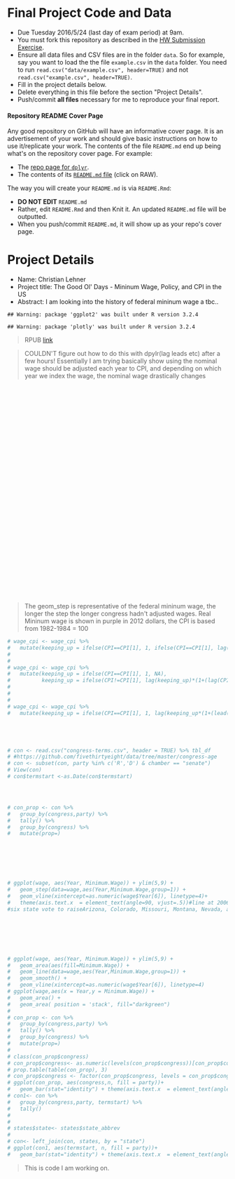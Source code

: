 
# Final Project Code and Data

* Due Tuesday 2016/5/24 (last day of exam period) at 9am.
* You must fork this repository as described in the [HW Submission 
Exercise](https://github.com/Middlebury-Data-Science/HW-0#hw-submission-exercise).
* Ensure all data files and CSV files are in the folder `data`. So for example, 
say you want to load the the file `example.csv` in the `data` folder.  You need 
to run `read.csv("data/example.csv", header=TRUE)` and not 
`read.csv("example.csv", header=TRUE)`.
* Fill in the project details below.
* Delete everything in this file before the section "Project Details".
* Push/commit **all files** necessary for me to reproduce your final report.


#### Repository README Cover Page

Any good repository on GitHub will have an informative cover page. It is an
advertisement of your work and should give basic instructions on how to use
it/replicate your work. The contents of the file `README.md` end up being what's
on the repository cover page. For example:

* The [repo page for `dplyr`](https://github.com/hadley/dplyr).
* The contents of its [`README.md` file](https://github.com/hadley/dplyr/blob/master/README.md) (click on RAW).

The way you will create your `README.md` is via `README.Rmd`:

* **DO NOT EDIT** `README.md`
* Rather, edit `README.Rmd` and then Knit it. An updated `README.md` file will
be outputted.
* When you push/commit `README.md`, it will show up as your repo's cover page.





# Project Details

* Name: Christian Lehner
* Project title: The Good Ol' Days - Mininum Wage, Policy, and CPI in the US
* Abstract: I am looking into the history of federal mininum wage a tbc..


```
## Warning: package 'ggplot2' was built under R version 3.2.4
```

```
## Warning: package 'plotly' was built under R version 3.2.4
```

>RPUB
[link](http://rpubs.com/clehner/FINAL)




>COULDN'T figure out how to do this with dpylr(lag leads etc) after a few hours! 
Essentially I am trying basically show using the nominal wage should be adjusted each year to CPI,
and depending on which year we index the wage, the nominal wage drastically changes


<!--html_preserve--><div id="htmlwidget-3078" style="width:672px;height:480px;" class="plotly html-widget"></div>
<script type="application/json" data-for="htmlwidget-3078">{"x":{"data":[{"x":[1938,1939,1940,1941,1942,1943,1944,1945,1946,1947,1948,1949,1950,1951,1952,1953,1954,1955,1956,1957,1958,1959,1960,1961,1962,1963,1964,1965,1966,1967,1968,1969,1970,1971,1972,1973,1974,1975,1976,1977,1978,1979,1980,1981,1982,1983,1984,1985,1986,1987,1988,1989,1990,1991,1992,1993,1994,1995,1996,1997,1998,1999,2000,2001,2002,2003,2004,2005,2006,2007,2008,2009,2010,2011,2012],"y":[0.25,0.3,0.3,0.3,0.3,0.3,0.3,0.4,0.4,0.4,0.4,0.4,0.75,0.75,0.75,0.75,0.75,0.75,1,1,1,1,1,1.15,1.15,1.25,1.25,1.25,1.25,1.4,1.6,1.6,1.6,1.6,1.6,1.6,2,2.1,2.3,2.3,2.65,2.9,3.1,3.35,3.35,3.35,3.35,3.35,3.35,3.35,3.35,3.35,3.8,4.25,4.25,4.25,4.25,4.25,4.75,5.15,5.15,5.15,5.15,5.15,5.15,5.15,5.15,5.15,5.15,5.85,6.55,7.25,7.25,7.25,7.25],"text":["Year: 1938<br>nomwage: 0.25","Year: 1939<br>nomwage: 0.3","Year: 1940<br>nomwage: 0.3","Year: 1941<br>nomwage: 0.3","Year: 1942<br>nomwage: 0.3","Year: 1943<br>nomwage: 0.3","Year: 1944<br>nomwage: 0.3","Year: 1945<br>nomwage: 0.4","Year: 1946<br>nomwage: 0.4","Year: 1947<br>nomwage: 0.4","Year: 1948<br>nomwage: 0.4","Year: 1949<br>nomwage: 0.4","Year: 1950<br>nomwage: 0.75","Year: 1951<br>nomwage: 0.75","Year: 1952<br>nomwage: 0.75","Year: 1953<br>nomwage: 0.75","Year: 1954<br>nomwage: 0.75","Year: 1955<br>nomwage: 0.75","Year: 1956<br>nomwage: 1","Year: 1957<br>nomwage: 1","Year: 1958<br>nomwage: 1","Year: 1959<br>nomwage: 1","Year: 1960<br>nomwage: 1","Year: 1961<br>nomwage: 1.15","Year: 1962<br>nomwage: 1.15","Year: 1963<br>nomwage: 1.25","Year: 1964<br>nomwage: 1.25","Year: 1965<br>nomwage: 1.25","Year: 1966<br>nomwage: 1.25","Year: 1967<br>nomwage: 1.4","Year: 1968<br>nomwage: 1.6","Year: 1969<br>nomwage: 1.6","Year: 1970<br>nomwage: 1.6","Year: 1971<br>nomwage: 1.6","Year: 1972<br>nomwage: 1.6","Year: 1973<br>nomwage: 1.6","Year: 1974<br>nomwage: 2","Year: 1975<br>nomwage: 2.1","Year: 1976<br>nomwage: 2.3","Year: 1977<br>nomwage: 2.3","Year: 1978<br>nomwage: 2.65","Year: 1979<br>nomwage: 2.9","Year: 1980<br>nomwage: 3.1","Year: 1981<br>nomwage: 3.35","Year: 1982<br>nomwage: 3.35","Year: 1983<br>nomwage: 3.35","Year: 1984<br>nomwage: 3.35","Year: 1985<br>nomwage: 3.35","Year: 1986<br>nomwage: 3.35","Year: 1987<br>nomwage: 3.35","Year: 1988<br>nomwage: 3.35","Year: 1989<br>nomwage: 3.35","Year: 1990<br>nomwage: 3.8","Year: 1991<br>nomwage: 4.25","Year: 1992<br>nomwage: 4.25","Year: 1993<br>nomwage: 4.25","Year: 1994<br>nomwage: 4.25","Year: 1995<br>nomwage: 4.25","Year: 1996<br>nomwage: 4.75","Year: 1997<br>nomwage: 5.15","Year: 1998<br>nomwage: 5.15","Year: 1999<br>nomwage: 5.15","Year: 2000<br>nomwage: 5.15","Year: 2001<br>nomwage: 5.15","Year: 2002<br>nomwage: 5.15","Year: 2003<br>nomwage: 5.15","Year: 2004<br>nomwage: 5.15","Year: 2005<br>nomwage: 5.15","Year: 2006<br>nomwage: 5.15","Year: 2007<br>nomwage: 5.85","Year: 2008<br>nomwage: 6.55","Year: 2009<br>nomwage: 7.25","Year: 2010<br>nomwage: 7.25","Year: 2011<br>nomwage: 7.25","Year: 2012<br>nomwage: 7.25"],"type":"scatter","mode":"lines","name":"","line":{"width":1.88976377952756,"color":"rgb(0,0,0)","dash":"solid","shape":"hv"},"showlegend":false,"xaxis":"x","yaxis":"y","hoverinfo":"text"},{"x":[1938,1939,1940,1941,1942,1943,1944,1945,1946,1947,1948,1949,1950,1951,1952,1953,1954,1955,1956,1957,1958,1959,1960,1961,1962,1963,1964,1965,1966,1967,1968,1969,1970,1971,1972,1973,1974,1975,1976,1977,1978,1979,1980,1981,1982,1983,1984,1985,1986,1987,1988,1989,1990,1991,1992,1993,1994,1995,1996,1997,1998,1999,2000,2001,2002,2003,2004,2005,2006,2007,2008,2009,2010,2011,2012],"y":[0.25,0.2465,0.2447745,0.2447745,0.258971421,0.290565934362,0.304513099211376,0.309689821897969,0.318361136911113,0.342874944453268,0.386762937343287,0.414996631769346,0.414996631769346,0.416656618296424,0.451655774233323,0.465657103234556,0.469382360060433,0.469382360060433,0.469382360060433,0.476423095461339,0.492145057611563,0.507893699455134,0.516527892345871,0.526858450192788,0.532127034694716,0.539044686145747,0.546052267065642,0.556427260139889,0.568668659862967,0.579473364400363,0.593380725145972,0.617709334876957,0.64550625494642,0.679072580203633,0.703519193090964,0.726031807269875,0.766689588476988,0.845658616090118,0.935298429395671,0.998898722594576,1.0678227344536,1.14684161680317,1.26955366980111,1.47014314962968,1.61421717829339,1.7094559918127,1.74022619966533,1.81853637865027,1.90218905206818,1.96305910173436,2.04747064310894,2.14165429269195,2.25087866161924,2.38368050265478,2.47902772276097,2.56827272078036,2.63504781152065,2.66930343307042,2.70934298456648,2.76082050127324,2.80499362929361,2.84426354010372,2.90968160152611,3.00570109437647,3.10488923049089,3.19182612894464,3.2748136082972,3.38288245737101,3.5351121679527,3.68712199117467,3.80879701688343,3.94210491247435,3.91056807317455,3.95749489005265,4.06434725208407],"text":["Year: 1938<br>indexed1938: 0.25","Year: 1939<br>indexed1938: 0.25","Year: 1940<br>indexed1938: 0.24","Year: 1941<br>indexed1938: 0.24","Year: 1942<br>indexed1938: 0.26","Year: 1943<br>indexed1938: 0.29","Year: 1944<br>indexed1938: 0.3","Year: 1945<br>indexed1938: 0.31","Year: 1946<br>indexed1938: 0.32","Year: 1947<br>indexed1938: 0.34","Year: 1948<br>indexed1938: 0.39","Year: 1949<br>indexed1938: 0.41","Year: 1950<br>indexed1938: 0.41","Year: 1951<br>indexed1938: 0.42","Year: 1952<br>indexed1938: 0.45","Year: 1953<br>indexed1938: 0.47","Year: 1954<br>indexed1938: 0.47","Year: 1955<br>indexed1938: 0.47","Year: 1956<br>indexed1938: 0.47","Year: 1957<br>indexed1938: 0.48","Year: 1958<br>indexed1938: 0.49","Year: 1959<br>indexed1938: 0.51","Year: 1960<br>indexed1938: 0.52","Year: 1961<br>indexed1938: 0.53","Year: 1962<br>indexed1938: 0.53","Year: 1963<br>indexed1938: 0.54","Year: 1964<br>indexed1938: 0.55","Year: 1965<br>indexed1938: 0.56","Year: 1966<br>indexed1938: 0.57","Year: 1967<br>indexed1938: 0.58","Year: 1968<br>indexed1938: 0.59","Year: 1969<br>indexed1938: 0.62","Year: 1970<br>indexed1938: 0.65","Year: 1971<br>indexed1938: 0.68","Year: 1972<br>indexed1938: 0.7","Year: 1973<br>indexed1938: 0.73","Year: 1974<br>indexed1938: 0.77","Year: 1975<br>indexed1938: 0.85","Year: 1976<br>indexed1938: 0.94","Year: 1977<br>indexed1938: 1","Year: 1978<br>indexed1938: 1.07","Year: 1979<br>indexed1938: 1.15","Year: 1980<br>indexed1938: 1.27","Year: 1981<br>indexed1938: 1.47","Year: 1982<br>indexed1938: 1.61","Year: 1983<br>indexed1938: 1.71","Year: 1984<br>indexed1938: 1.74","Year: 1985<br>indexed1938: 1.82","Year: 1986<br>indexed1938: 1.9","Year: 1987<br>indexed1938: 1.96","Year: 1988<br>indexed1938: 2.05","Year: 1989<br>indexed1938: 2.14","Year: 1990<br>indexed1938: 2.25","Year: 1991<br>indexed1938: 2.38","Year: 1992<br>indexed1938: 2.48","Year: 1993<br>indexed1938: 2.57","Year: 1994<br>indexed1938: 2.64","Year: 1995<br>indexed1938: 2.67","Year: 1996<br>indexed1938: 2.71","Year: 1997<br>indexed1938: 2.76","Year: 1998<br>indexed1938: 2.8","Year: 1999<br>indexed1938: 2.84","Year: 2000<br>indexed1938: 2.91","Year: 2001<br>indexed1938: 3.01","Year: 2002<br>indexed1938: 3.1","Year: 2003<br>indexed1938: 3.19","Year: 2004<br>indexed1938: 3.27","Year: 2005<br>indexed1938: 3.38","Year: 2006<br>indexed1938: 3.54","Year: 2007<br>indexed1938: 3.69","Year: 2008<br>indexed1938: 3.81","Year: 2009<br>indexed1938: 3.94","Year: 2010<br>indexed1938: 3.91","Year: 2011<br>indexed1938: 3.96","Year: 2012<br>indexed1938: 4.06"],"type":"scatter","mode":"lines","name":"","line":{"width":1.88976377952756,"color":"rgb(255,0,0)","dash":"solid"},"showlegend":false,"xaxis":"x","yaxis":"y","hoverinfo":"text"},{"x":[1938,1939,1940,1941,1942,1943,1944,1945,1946,1947,1948,1949,1950,1951,1952,1953,1954,1955,1956,1957,1958,1959,1960,1961,1962,1963,1964,1965,1966,1967,1968,1969,1970,1971,1972,1973,1974,1975,1976,1977,1978,1979,1980,1981,1982,1983,1984,1985,1986,1987,1988,1989,1990,1991,1992,1993,1994,1995,1996,1997,1998,1999,2000,2001,2002,2003,2004,2005,2006,2007,2008,2009,2010,2011,2012],"y":[null,null,null,null,null,null,null,null,null,null,null,null,0.75,0.753,0.816252,0.841555812,0.848288258496,0.848288258496,0.848288258496,0.86101258237344,0.889425997591763,0.9178876295147,0.93349171921645,0.952161553600779,0.961683169136787,0.974185050335565,0.986849455989927,1.00559959565374,1.02772278675812,1.04724951970652,1.07238350817948,1.11635123201484,1.1665870374555,1.22724956340319,1.27143054768571,1.31211632521165,1.3855948394235,1.52831110788412,1.69031208531984,1.80525330712159,1.92981578531298,2.07262215342614,2.29439272384273,2.65690677420988,2.91728363808245,3.08940337272932,3.14501263343845,3.28653820194318,3.43771895923256,3.547725965928,3.70027818246291,3.8704909788562,4.06788601877787,4.30789129388576,4.48020694564119,4.64149439568428,4.76217324997207,4.8240815022217,4.89644272475503,4.98947513652537,5.06930673870978,5.14027703305172,5.2585034048119,5.4320340171707,5.61129113973733,5.76840729164997,5.91838588123287,6.11369261531356,6.38880878300267,6.66352756067178,6.88342397017395,7.12434380913004,7.067349058657,7.15215724736088,7.34526549303963],"text":["Year: 1938<br>indexed1950: NA","Year: 1939<br>indexed1950: NA","Year: 1940<br>indexed1950: NA","Year: 1941<br>indexed1950: NA","Year: 1942<br>indexed1950: NA","Year: 1943<br>indexed1950: NA","Year: 1944<br>indexed1950: NA","Year: 1945<br>indexed1950: NA","Year: 1946<br>indexed1950: NA","Year: 1947<br>indexed1950: NA","Year: 1948<br>indexed1950: NA","Year: 1949<br>indexed1950: NA","Year: 1950<br>indexed1950: 0.75","Year: 1951<br>indexed1950: 0.75","Year: 1952<br>indexed1950: 0.82","Year: 1953<br>indexed1950: 0.84","Year: 1954<br>indexed1950: 0.85","Year: 1955<br>indexed1950: 0.85","Year: 1956<br>indexed1950: 0.85","Year: 1957<br>indexed1950: 0.86","Year: 1958<br>indexed1950: 0.89","Year: 1959<br>indexed1950: 0.92","Year: 1960<br>indexed1950: 0.93","Year: 1961<br>indexed1950: 0.95","Year: 1962<br>indexed1950: 0.96","Year: 1963<br>indexed1950: 0.97","Year: 1964<br>indexed1950: 0.99","Year: 1965<br>indexed1950: 1.01","Year: 1966<br>indexed1950: 1.03","Year: 1967<br>indexed1950: 1.05","Year: 1968<br>indexed1950: 1.07","Year: 1969<br>indexed1950: 1.12","Year: 1970<br>indexed1950: 1.17","Year: 1971<br>indexed1950: 1.23","Year: 1972<br>indexed1950: 1.27","Year: 1973<br>indexed1950: 1.31","Year: 1974<br>indexed1950: 1.39","Year: 1975<br>indexed1950: 1.53","Year: 1976<br>indexed1950: 1.69","Year: 1977<br>indexed1950: 1.81","Year: 1978<br>indexed1950: 1.93","Year: 1979<br>indexed1950: 2.07","Year: 1980<br>indexed1950: 2.29","Year: 1981<br>indexed1950: 2.66","Year: 1982<br>indexed1950: 2.92","Year: 1983<br>indexed1950: 3.09","Year: 1984<br>indexed1950: 3.15","Year: 1985<br>indexed1950: 3.29","Year: 1986<br>indexed1950: 3.44","Year: 1987<br>indexed1950: 3.55","Year: 1988<br>indexed1950: 3.7","Year: 1989<br>indexed1950: 3.87","Year: 1990<br>indexed1950: 4.07","Year: 1991<br>indexed1950: 4.31","Year: 1992<br>indexed1950: 4.48","Year: 1993<br>indexed1950: 4.64","Year: 1994<br>indexed1950: 4.76","Year: 1995<br>indexed1950: 4.82","Year: 1996<br>indexed1950: 4.9","Year: 1997<br>indexed1950: 4.99","Year: 1998<br>indexed1950: 5.07","Year: 1999<br>indexed1950: 5.14","Year: 2000<br>indexed1950: 5.26","Year: 2001<br>indexed1950: 5.43","Year: 2002<br>indexed1950: 5.61","Year: 2003<br>indexed1950: 5.77","Year: 2004<br>indexed1950: 5.92","Year: 2005<br>indexed1950: 6.11","Year: 2006<br>indexed1950: 6.39","Year: 2007<br>indexed1950: 6.66","Year: 2008<br>indexed1950: 6.88","Year: 2009<br>indexed1950: 7.12","Year: 2010<br>indexed1950: 7.07","Year: 2011<br>indexed1950: 7.15","Year: 2012<br>indexed1950: 7.35"],"type":"scatter","mode":"lines","name":"","line":{"width":1.88976377952756,"color":"rgb(0,0,255)","dash":"solid"},"showlegend":false,"xaxis":"x","yaxis":"y","hoverinfo":"text"},{"x":[1938,1939,1940,1941,1942,1943,1944,1945,1946,1947,1948,1949,1950,1951,1952,1953,1954,1955,1956,1957,1958,1959,1960,1961,1962,1963,1964,1965,1966,1967,1968,1969,1970,1971,1972,1973,1974,1975,1976,1977,1978,1979,1980,1981,1982,1983,1984,1985,1986,1987,1988,1989,1990,1991,1992,1993,1994,1995,1996,1997,1998,1999,2000,2001,2002,2003,2004,2005,2006,2007,2008,2009,2010,2011,2012],"y":[null,null,null,null,null,null,null,null,null,null,null,null,null,null,null,null,null,null,null,null,null,null,null,null,null,null,null,null,null,null,1.6,1.6656,1.740552,1.831060704,1.896978889344,1.95768221380301,2.06731241777598,2.2802455968069,2.52195163006843,2.69344434091309,2.87929200043609,3.09235960846836,3.42324208657448,3.96411433625324,4.35259754120606,4.60940079613722,4.69237001046769,4.90352666093873,5.12908888734192,5.29321973173686,5.52082818020154,5.77478627649081,6.06930037659184,6.42738909881076,6.68448466276319,6.92512611062267,7.10517938949886,7.19754672156234,7.30550992238578,7.44431461091111,7.56342364468568,7.66931157571128,7.84570574195264,8.10461403143708,8.3720662944745,8.60648415071979,8.8302527386385,9.12165107901357,9.53212537756918,9.94200676880466,10.2700929921752,10.6295462469013,10.5445098769261,10.6710439954492,10.9591621833264],"text":["Year: 1938<br>indexed1968: NA","Year: 1939<br>indexed1968: NA","Year: 1940<br>indexed1968: NA","Year: 1941<br>indexed1968: NA","Year: 1942<br>indexed1968: NA","Year: 1943<br>indexed1968: NA","Year: 1944<br>indexed1968: NA","Year: 1945<br>indexed1968: NA","Year: 1946<br>indexed1968: NA","Year: 1947<br>indexed1968: NA","Year: 1948<br>indexed1968: NA","Year: 1949<br>indexed1968: NA","Year: 1950<br>indexed1968: NA","Year: 1951<br>indexed1968: NA","Year: 1952<br>indexed1968: NA","Year: 1953<br>indexed1968: NA","Year: 1954<br>indexed1968: NA","Year: 1955<br>indexed1968: NA","Year: 1956<br>indexed1968: NA","Year: 1957<br>indexed1968: NA","Year: 1958<br>indexed1968: NA","Year: 1959<br>indexed1968: NA","Year: 1960<br>indexed1968: NA","Year: 1961<br>indexed1968: NA","Year: 1962<br>indexed1968: NA","Year: 1963<br>indexed1968: NA","Year: 1964<br>indexed1968: NA","Year: 1965<br>indexed1968: NA","Year: 1966<br>indexed1968: NA","Year: 1967<br>indexed1968: NA","Year: 1968<br>indexed1968: 1.6","Year: 1969<br>indexed1968: 1.67","Year: 1970<br>indexed1968: 1.74","Year: 1971<br>indexed1968: 1.83","Year: 1972<br>indexed1968: 1.9","Year: 1973<br>indexed1968: 1.96","Year: 1974<br>indexed1968: 2.07","Year: 1975<br>indexed1968: 2.28","Year: 1976<br>indexed1968: 2.52","Year: 1977<br>indexed1968: 2.69","Year: 1978<br>indexed1968: 2.88","Year: 1979<br>indexed1968: 3.09","Year: 1980<br>indexed1968: 3.42","Year: 1981<br>indexed1968: 3.96","Year: 1982<br>indexed1968: 4.35","Year: 1983<br>indexed1968: 4.61","Year: 1984<br>indexed1968: 4.69","Year: 1985<br>indexed1968: 4.9","Year: 1986<br>indexed1968: 5.13","Year: 1987<br>indexed1968: 5.29","Year: 1988<br>indexed1968: 5.52","Year: 1989<br>indexed1968: 5.77","Year: 1990<br>indexed1968: 6.07","Year: 1991<br>indexed1968: 6.43","Year: 1992<br>indexed1968: 6.68","Year: 1993<br>indexed1968: 6.93","Year: 1994<br>indexed1968: 7.11","Year: 1995<br>indexed1968: 7.2","Year: 1996<br>indexed1968: 7.31","Year: 1997<br>indexed1968: 7.44","Year: 1998<br>indexed1968: 7.56","Year: 1999<br>indexed1968: 7.67","Year: 2000<br>indexed1968: 7.85","Year: 2001<br>indexed1968: 8.1","Year: 2002<br>indexed1968: 8.37","Year: 2003<br>indexed1968: 8.61","Year: 2004<br>indexed1968: 8.83","Year: 2005<br>indexed1968: 9.12","Year: 2006<br>indexed1968: 9.53","Year: 2007<br>indexed1968: 9.94","Year: 2008<br>indexed1968: 10.27","Year: 2009<br>indexed1968: 10.63","Year: 2010<br>indexed1968: 10.54","Year: 2011<br>indexed1968: 10.67","Year: 2012<br>indexed1968: 10.96"],"type":"scatter","mode":"lines","name":"","line":{"width":1.88976377952756,"color":"rgb(255,165,0)","dash":"solid"},"showlegend":false,"xaxis":"x","yaxis":"y","hoverinfo":"text"},{"x":[1938,1939,1940,1941,1942,1943,1944,1945,1946,1947,1948,1949,1950,1951,1952,1953,1954,1955,1956,1957,1958,1959,1960,1961,1962,1963,1964,1965,1966,1967,1968,1969,1970,1971,1972,1973,1974,1975,1976,1977,1978,1979,1980,1981,1982,1983,1984,1985,1986,1987,1988,1989,1990,1991,1992,1993,1994,1995,1996,1997,1998,1999,2000,2001,2002,2003,2004,2005,2006,2007,2008,2009,2010,2011,2012],"y":[3.98,4.85,4.81,4.59,4.14,3.9,3.83,5,4.62,4.02,3.74,3.77,7.01,6.5,6.35,6.31,6.28,6.31,8.29,7.99,7.77,7.72,7.59,8.64,8.56,9.18,9.06,8.67,8.92,9.43,10.34,9.81,9.28,8.89,8.6,8.1,9.12,8.78,9.1,8.54,9.14,8.97,8.46,8.29,7.82,7.59,7.34,7.09,6.98,6.74,6.48,6.18,6.66,7.16,6.96,6.77,6.6,6.42,6.97,7.39,7.3,7.14,6.9,6.72,6.62,6.48,6.31,6.1,5.91,6.53,7.02,7.82,7.67,7.4,7.25],"text":["Year: 1938<br>realwage: 3.98","Year: 1939<br>realwage: 4.85","Year: 1940<br>realwage: 4.81","Year: 1941<br>realwage: 4.59","Year: 1942<br>realwage: 4.14","Year: 1943<br>realwage: 3.9","Year: 1944<br>realwage: 3.83","Year: 1945<br>realwage: 5","Year: 1946<br>realwage: 4.62","Year: 1947<br>realwage: 4.02","Year: 1948<br>realwage: 3.74","Year: 1949<br>realwage: 3.77","Year: 1950<br>realwage: 7.01","Year: 1951<br>realwage: 6.5","Year: 1952<br>realwage: 6.35","Year: 1953<br>realwage: 6.31","Year: 1954<br>realwage: 6.28","Year: 1955<br>realwage: 6.31","Year: 1956<br>realwage: 8.29","Year: 1957<br>realwage: 7.99","Year: 1958<br>realwage: 7.77","Year: 1959<br>realwage: 7.72","Year: 1960<br>realwage: 7.59","Year: 1961<br>realwage: 8.64","Year: 1962<br>realwage: 8.56","Year: 1963<br>realwage: 9.18","Year: 1964<br>realwage: 9.06","Year: 1965<br>realwage: 8.67","Year: 1966<br>realwage: 8.92","Year: 1967<br>realwage: 9.43","Year: 1968<br>realwage: 10.34","Year: 1969<br>realwage: 9.81","Year: 1970<br>realwage: 9.28","Year: 1971<br>realwage: 8.89","Year: 1972<br>realwage: 8.6","Year: 1973<br>realwage: 8.1","Year: 1974<br>realwage: 9.12","Year: 1975<br>realwage: 8.78","Year: 1976<br>realwage: 9.1","Year: 1977<br>realwage: 8.54","Year: 1978<br>realwage: 9.14","Year: 1979<br>realwage: 8.97","Year: 1980<br>realwage: 8.46","Year: 1981<br>realwage: 8.29","Year: 1982<br>realwage: 7.82","Year: 1983<br>realwage: 7.59","Year: 1984<br>realwage: 7.34","Year: 1985<br>realwage: 7.09","Year: 1986<br>realwage: 6.98","Year: 1987<br>realwage: 6.74","Year: 1988<br>realwage: 6.48","Year: 1989<br>realwage: 6.18","Year: 1990<br>realwage: 6.66","Year: 1991<br>realwage: 7.16","Year: 1992<br>realwage: 6.96","Year: 1993<br>realwage: 6.77","Year: 1994<br>realwage: 6.6","Year: 1995<br>realwage: 6.42","Year: 1996<br>realwage: 6.97","Year: 1997<br>realwage: 7.39","Year: 1998<br>realwage: 7.3","Year: 1999<br>realwage: 7.14","Year: 2000<br>realwage: 6.9","Year: 2001<br>realwage: 6.72","Year: 2002<br>realwage: 6.62","Year: 2003<br>realwage: 6.48","Year: 2004<br>realwage: 6.31","Year: 2005<br>realwage: 6.1","Year: 2006<br>realwage: 5.91","Year: 2007<br>realwage: 6.53","Year: 2008<br>realwage: 7.02","Year: 2009<br>realwage: 7.82","Year: 2010<br>realwage: 7.67","Year: 2011<br>realwage: 7.4","Year: 2012<br>realwage: 7.25"],"type":"scatter","mode":"lines","name":"","line":{"width":1.88976377952756,"color":"rgb(160,32,240)","dash":"solid"},"showlegend":false,"xaxis":"x","yaxis":"y","hoverinfo":"text"},{"x":[1968,1968,1968,1968,1968,1968,1968,1968,1968,1968,1968,1968,1968,1968,1968,1968,1968,1968,1968,1968,1968,1968,1968,1968,1968,1968,1968,1968,1968,1968,1968,1968,1968,1968,1968,1968,1968,1968,1968,1968,1968,1968,1968,1968,1968,1968,1968,1968,1968,1968,1968,1968,1968,1968,1968,1968,1968,1968,1968,1968,1968,1968,1968,1968,1968,1968,1968,1968,1968,1968,1968,1968,1968,1968,1968,1968,1968,1968,1968,1968,1968,1968,1968,1968,1968,1968,1968,1968,1968,1968,1968,1968,1968,1968,1968,1968,1968,1968,1968,1968,1968,1968,1968,1968,1968,1968,1968,1968,1968,1968,1968,1968,1968,1968,1968,1968,1968,1968,1968,1968,1968,1968,1968,1968,1968,1968,1968,1968,1968,1968,1968,1968,1968,1968,1968,1968,1968,1968,1968,1968,1968,1968,1968,1968,1968,1968,1968,1968,1968,1968],"y":[-0.290944884166319,-0.290944884166319,-0.290944884166319,-0.290944884166319,-0.290944884166319,-0.290944884166319,-0.290944884166319,-0.290944884166319,-0.290944884166319,-0.290944884166319,-0.290944884166319,-0.290944884166319,-0.290944884166319,-0.290944884166319,-0.290944884166319,-0.290944884166319,-0.290944884166319,-0.290944884166319,-0.290944884166319,-0.290944884166319,-0.290944884166319,-0.290944884166319,-0.290944884166319,-0.290944884166319,-0.290944884166319,-0.290944884166319,-0.290944884166319,-0.290944884166319,-0.290944884166319,-0.290944884166319,-0.290944884166319,-0.290944884166319,-0.290944884166319,-0.290944884166319,-0.290944884166319,-0.290944884166319,-0.290944884166319,-0.290944884166319,-0.290944884166319,-0.290944884166319,-0.290944884166319,-0.290944884166319,-0.290944884166319,-0.290944884166319,-0.290944884166319,-0.290944884166319,-0.290944884166319,-0.290944884166319,-0.290944884166319,-0.290944884166319,-0.290944884166319,-0.290944884166319,-0.290944884166319,-0.290944884166319,-0.290944884166319,-0.290944884166319,-0.290944884166319,-0.290944884166319,-0.290944884166319,-0.290944884166319,-0.290944884166319,-0.290944884166319,-0.290944884166319,-0.290944884166319,-0.290944884166319,-0.290944884166319,-0.290944884166319,-0.290944884166319,-0.290944884166319,-0.290944884166319,-0.290944884166319,-0.290944884166319,-0.290944884166319,-0.290944884166319,-0.290944884166319,11.4948815674927,11.4948815674927,11.4948815674927,11.4948815674927,11.4948815674927,11.4948815674927,11.4948815674927,11.4948815674927,11.4948815674927,11.4948815674927,11.4948815674927,11.4948815674927,11.4948815674927,11.4948815674927,11.4948815674927,11.4948815674927,11.4948815674927,11.4948815674927,11.4948815674927,11.4948815674927,11.4948815674927,11.4948815674927,11.4948815674927,11.4948815674927,11.4948815674927,11.4948815674927,11.4948815674927,11.4948815674927,11.4948815674927,11.4948815674927,11.4948815674927,11.4948815674927,11.4948815674927,11.4948815674927,11.4948815674927,11.4948815674927,11.4948815674927,11.4948815674927,11.4948815674927,11.4948815674927,11.4948815674927,11.4948815674927,11.4948815674927,11.4948815674927,11.4948815674927,11.4948815674927,11.4948815674927,11.4948815674927,11.4948815674927,11.4948815674927,11.4948815674927,11.4948815674927,11.4948815674927,11.4948815674927,11.4948815674927,11.4948815674927,11.4948815674927,11.4948815674927,11.4948815674927,11.4948815674927,11.4948815674927,11.4948815674927,11.4948815674927,11.4948815674927,11.4948815674927,11.4948815674927,11.4948815674927,11.4948815674927,11.4948815674927,11.4948815674927,11.4948815674927,11.4948815674927,11.4948815674927,11.4948815674927,11.4948815674927],"text":["1968: 1968","1968: 1968","1968: 1968","1968: 1968","1968: 1968","1968: 1968","1968: 1968","1968: 1968","1968: 1968","1968: 1968","1968: 1968","1968: 1968","1968: 1968","1968: 1968","1968: 1968","1968: 1968","1968: 1968","1968: 1968","1968: 1968","1968: 1968","1968: 1968","1968: 1968","1968: 1968","1968: 1968","1968: 1968","1968: 1968","1968: 1968","1968: 1968","1968: 1968","1968: 1968","1968: 1968","1968: 1968","1968: 1968","1968: 1968","1968: 1968","1968: 1968","1968: 1968","1968: 1968","1968: 1968","1968: 1968","1968: 1968","1968: 1968","1968: 1968","1968: 1968","1968: 1968","1968: 1968","1968: 1968","1968: 1968","1968: 1968","1968: 1968","1968: 1968","1968: 1968","1968: 1968","1968: 1968","1968: 1968","1968: 1968","1968: 1968","1968: 1968","1968: 1968","1968: 1968","1968: 1968","1968: 1968","1968: 1968","1968: 1968","1968: 1968","1968: 1968","1968: 1968","1968: 1968","1968: 1968","1968: 1968","1968: 1968","1968: 1968","1968: 1968","1968: 1968","1968: 1968","1968: 1968","1968: 1968","1968: 1968","1968: 1968","1968: 1968","1968: 1968","1968: 1968","1968: 1968","1968: 1968","1968: 1968","1968: 1968","1968: 1968","1968: 1968","1968: 1968","1968: 1968","1968: 1968","1968: 1968","1968: 1968","1968: 1968","1968: 1968","1968: 1968","1968: 1968","1968: 1968","1968: 1968","1968: 1968","1968: 1968","1968: 1968","1968: 1968","1968: 1968","1968: 1968","1968: 1968","1968: 1968","1968: 1968","1968: 1968","1968: 1968","1968: 1968","1968: 1968","1968: 1968","1968: 1968","1968: 1968","1968: 1968","1968: 1968","1968: 1968","1968: 1968","1968: 1968","1968: 1968","1968: 1968","1968: 1968","1968: 1968","1968: 1968","1968: 1968","1968: 1968","1968: 1968","1968: 1968","1968: 1968","1968: 1968","1968: 1968","1968: 1968","1968: 1968","1968: 1968","1968: 1968","1968: 1968","1968: 1968","1968: 1968","1968: 1968","1968: 1968","1968: 1968","1968: 1968","1968: 1968","1968: 1968","1968: 1968","1968: 1968","1968: 1968","1968: 1968","1968: 1968"],"type":"scatter","mode":"lines","name":"","line":{"width":1.88976377952756,"color":"rgb(0,0,0)","dash":"dashdot"},"showlegend":false,"xaxis":"x","yaxis":"y","hoverinfo":"text"},{"x":[1950,1950,1950,1950,1950,1950,1950,1950,1950,1950,1950,1950,1950,1950,1950,1950,1950,1950,1950,1950,1950,1950,1950,1950,1950,1950,1950,1950,1950,1950,1950,1950,1950,1950,1950,1950,1950,1950,1950,1950,1950,1950,1950,1950,1950,1950,1950,1950,1950,1950,1950,1950,1950,1950,1950,1950,1950,1950,1950,1950,1950,1950,1950,1950,1950,1950,1950,1950,1950,1950,1950,1950,1950,1950,1950,1950,1950,1950,1950,1950,1950,1950,1950,1950,1950,1950,1950,1950,1950,1950,1950,1950,1950,1950,1950,1950,1950,1950,1950,1950,1950,1950,1950,1950,1950,1950,1950,1950,1950,1950,1950,1950,1950,1950,1950,1950,1950,1950,1950,1950,1950,1950,1950,1950,1950,1950,1950,1950,1950,1950,1950,1950,1950,1950,1950,1950,1950,1950,1950,1950,1950,1950,1950,1950,1950,1950,1950,1950,1950,1950],"y":[-0.290944884166319,-0.290944884166319,-0.290944884166319,-0.290944884166319,-0.290944884166319,-0.290944884166319,-0.290944884166319,-0.290944884166319,-0.290944884166319,-0.290944884166319,-0.290944884166319,-0.290944884166319,-0.290944884166319,-0.290944884166319,-0.290944884166319,-0.290944884166319,-0.290944884166319,-0.290944884166319,-0.290944884166319,-0.290944884166319,-0.290944884166319,-0.290944884166319,-0.290944884166319,-0.290944884166319,-0.290944884166319,-0.290944884166319,-0.290944884166319,-0.290944884166319,-0.290944884166319,-0.290944884166319,-0.290944884166319,-0.290944884166319,-0.290944884166319,-0.290944884166319,-0.290944884166319,-0.290944884166319,-0.290944884166319,-0.290944884166319,-0.290944884166319,-0.290944884166319,-0.290944884166319,-0.290944884166319,-0.290944884166319,-0.290944884166319,-0.290944884166319,-0.290944884166319,-0.290944884166319,-0.290944884166319,-0.290944884166319,-0.290944884166319,-0.290944884166319,-0.290944884166319,-0.290944884166319,-0.290944884166319,-0.290944884166319,-0.290944884166319,-0.290944884166319,-0.290944884166319,-0.290944884166319,-0.290944884166319,-0.290944884166319,-0.290944884166319,-0.290944884166319,-0.290944884166319,-0.290944884166319,-0.290944884166319,-0.290944884166319,-0.290944884166319,-0.290944884166319,-0.290944884166319,-0.290944884166319,-0.290944884166319,-0.290944884166319,-0.290944884166319,-0.290944884166319,11.4948815674927,11.4948815674927,11.4948815674927,11.4948815674927,11.4948815674927,11.4948815674927,11.4948815674927,11.4948815674927,11.4948815674927,11.4948815674927,11.4948815674927,11.4948815674927,11.4948815674927,11.4948815674927,11.4948815674927,11.4948815674927,11.4948815674927,11.4948815674927,11.4948815674927,11.4948815674927,11.4948815674927,11.4948815674927,11.4948815674927,11.4948815674927,11.4948815674927,11.4948815674927,11.4948815674927,11.4948815674927,11.4948815674927,11.4948815674927,11.4948815674927,11.4948815674927,11.4948815674927,11.4948815674927,11.4948815674927,11.4948815674927,11.4948815674927,11.4948815674927,11.4948815674927,11.4948815674927,11.4948815674927,11.4948815674927,11.4948815674927,11.4948815674927,11.4948815674927,11.4948815674927,11.4948815674927,11.4948815674927,11.4948815674927,11.4948815674927,11.4948815674927,11.4948815674927,11.4948815674927,11.4948815674927,11.4948815674927,11.4948815674927,11.4948815674927,11.4948815674927,11.4948815674927,11.4948815674927,11.4948815674927,11.4948815674927,11.4948815674927,11.4948815674927,11.4948815674927,11.4948815674927,11.4948815674927,11.4948815674927,11.4948815674927,11.4948815674927,11.4948815674927,11.4948815674927,11.4948815674927,11.4948815674927,11.4948815674927],"text":["1950: 1950","1950: 1950","1950: 1950","1950: 1950","1950: 1950","1950: 1950","1950: 1950","1950: 1950","1950: 1950","1950: 1950","1950: 1950","1950: 1950","1950: 1950","1950: 1950","1950: 1950","1950: 1950","1950: 1950","1950: 1950","1950: 1950","1950: 1950","1950: 1950","1950: 1950","1950: 1950","1950: 1950","1950: 1950","1950: 1950","1950: 1950","1950: 1950","1950: 1950","1950: 1950","1950: 1950","1950: 1950","1950: 1950","1950: 1950","1950: 1950","1950: 1950","1950: 1950","1950: 1950","1950: 1950","1950: 1950","1950: 1950","1950: 1950","1950: 1950","1950: 1950","1950: 1950","1950: 1950","1950: 1950","1950: 1950","1950: 1950","1950: 1950","1950: 1950","1950: 1950","1950: 1950","1950: 1950","1950: 1950","1950: 1950","1950: 1950","1950: 1950","1950: 1950","1950: 1950","1950: 1950","1950: 1950","1950: 1950","1950: 1950","1950: 1950","1950: 1950","1950: 1950","1950: 1950","1950: 1950","1950: 1950","1950: 1950","1950: 1950","1950: 1950","1950: 1950","1950: 1950","1950: 1950","1950: 1950","1950: 1950","1950: 1950","1950: 1950","1950: 1950","1950: 1950","1950: 1950","1950: 1950","1950: 1950","1950: 1950","1950: 1950","1950: 1950","1950: 1950","1950: 1950","1950: 1950","1950: 1950","1950: 1950","1950: 1950","1950: 1950","1950: 1950","1950: 1950","1950: 1950","1950: 1950","1950: 1950","1950: 1950","1950: 1950","1950: 1950","1950: 1950","1950: 1950","1950: 1950","1950: 1950","1950: 1950","1950: 1950","1950: 1950","1950: 1950","1950: 1950","1950: 1950","1950: 1950","1950: 1950","1950: 1950","1950: 1950","1950: 1950","1950: 1950","1950: 1950","1950: 1950","1950: 1950","1950: 1950","1950: 1950","1950: 1950","1950: 1950","1950: 1950","1950: 1950","1950: 1950","1950: 1950","1950: 1950","1950: 1950","1950: 1950","1950: 1950","1950: 1950","1950: 1950","1950: 1950","1950: 1950","1950: 1950","1950: 1950","1950: 1950","1950: 1950","1950: 1950","1950: 1950","1950: 1950","1950: 1950","1950: 1950","1950: 1950","1950: 1950","1950: 1950"],"type":"scatter","mode":"lines","name":"","line":{"width":1.88976377952756,"color":"rgb(0,0,0)","dash":"dashdot"},"showlegend":false,"xaxis":"x","yaxis":"y","hoverinfo":"text"},{"x":[1938,1938,1938,1938,1938,1938,1938,1938,1938,1938,1938,1938,1938,1938,1938,1938,1938,1938,1938,1938,1938,1938,1938,1938,1938,1938,1938,1938,1938,1938,1938,1938,1938,1938,1938,1938,1938,1938,1938,1938,1938,1938,1938,1938,1938,1938,1938,1938,1938,1938,1938,1938,1938,1938,1938,1938,1938,1938,1938,1938,1938,1938,1938,1938,1938,1938,1938,1938,1938,1938,1938,1938,1938,1938,1938,1938,1938,1938,1938,1938,1938,1938,1938,1938,1938,1938,1938,1938,1938,1938,1938,1938,1938,1938,1938,1938,1938,1938,1938,1938,1938,1938,1938,1938,1938,1938,1938,1938,1938,1938,1938,1938,1938,1938,1938,1938,1938,1938,1938,1938,1938,1938,1938,1938,1938,1938,1938,1938,1938,1938,1938,1938,1938,1938,1938,1938,1938,1938,1938,1938,1938,1938,1938,1938,1938,1938,1938,1938,1938,1938],"y":[-0.290944884166319,-0.290944884166319,-0.290944884166319,-0.290944884166319,-0.290944884166319,-0.290944884166319,-0.290944884166319,-0.290944884166319,-0.290944884166319,-0.290944884166319,-0.290944884166319,-0.290944884166319,-0.290944884166319,-0.290944884166319,-0.290944884166319,-0.290944884166319,-0.290944884166319,-0.290944884166319,-0.290944884166319,-0.290944884166319,-0.290944884166319,-0.290944884166319,-0.290944884166319,-0.290944884166319,-0.290944884166319,-0.290944884166319,-0.290944884166319,-0.290944884166319,-0.290944884166319,-0.290944884166319,-0.290944884166319,-0.290944884166319,-0.290944884166319,-0.290944884166319,-0.290944884166319,-0.290944884166319,-0.290944884166319,-0.290944884166319,-0.290944884166319,-0.290944884166319,-0.290944884166319,-0.290944884166319,-0.290944884166319,-0.290944884166319,-0.290944884166319,-0.290944884166319,-0.290944884166319,-0.290944884166319,-0.290944884166319,-0.290944884166319,-0.290944884166319,-0.290944884166319,-0.290944884166319,-0.290944884166319,-0.290944884166319,-0.290944884166319,-0.290944884166319,-0.290944884166319,-0.290944884166319,-0.290944884166319,-0.290944884166319,-0.290944884166319,-0.290944884166319,-0.290944884166319,-0.290944884166319,-0.290944884166319,-0.290944884166319,-0.290944884166319,-0.290944884166319,-0.290944884166319,-0.290944884166319,-0.290944884166319,-0.290944884166319,-0.290944884166319,-0.290944884166319,11.4948815674927,11.4948815674927,11.4948815674927,11.4948815674927,11.4948815674927,11.4948815674927,11.4948815674927,11.4948815674927,11.4948815674927,11.4948815674927,11.4948815674927,11.4948815674927,11.4948815674927,11.4948815674927,11.4948815674927,11.4948815674927,11.4948815674927,11.4948815674927,11.4948815674927,11.4948815674927,11.4948815674927,11.4948815674927,11.4948815674927,11.4948815674927,11.4948815674927,11.4948815674927,11.4948815674927,11.4948815674927,11.4948815674927,11.4948815674927,11.4948815674927,11.4948815674927,11.4948815674927,11.4948815674927,11.4948815674927,11.4948815674927,11.4948815674927,11.4948815674927,11.4948815674927,11.4948815674927,11.4948815674927,11.4948815674927,11.4948815674927,11.4948815674927,11.4948815674927,11.4948815674927,11.4948815674927,11.4948815674927,11.4948815674927,11.4948815674927,11.4948815674927,11.4948815674927,11.4948815674927,11.4948815674927,11.4948815674927,11.4948815674927,11.4948815674927,11.4948815674927,11.4948815674927,11.4948815674927,11.4948815674927,11.4948815674927,11.4948815674927,11.4948815674927,11.4948815674927,11.4948815674927,11.4948815674927,11.4948815674927,11.4948815674927,11.4948815674927,11.4948815674927,11.4948815674927,11.4948815674927,11.4948815674927,11.4948815674927],"text":["1938: 1938","1938: 1938","1938: 1938","1938: 1938","1938: 1938","1938: 1938","1938: 1938","1938: 1938","1938: 1938","1938: 1938","1938: 1938","1938: 1938","1938: 1938","1938: 1938","1938: 1938","1938: 1938","1938: 1938","1938: 1938","1938: 1938","1938: 1938","1938: 1938","1938: 1938","1938: 1938","1938: 1938","1938: 1938","1938: 1938","1938: 1938","1938: 1938","1938: 1938","1938: 1938","1938: 1938","1938: 1938","1938: 1938","1938: 1938","1938: 1938","1938: 1938","1938: 1938","1938: 1938","1938: 1938","1938: 1938","1938: 1938","1938: 1938","1938: 1938","1938: 1938","1938: 1938","1938: 1938","1938: 1938","1938: 1938","1938: 1938","1938: 1938","1938: 1938","1938: 1938","1938: 1938","1938: 1938","1938: 1938","1938: 1938","1938: 1938","1938: 1938","1938: 1938","1938: 1938","1938: 1938","1938: 1938","1938: 1938","1938: 1938","1938: 1938","1938: 1938","1938: 1938","1938: 1938","1938: 1938","1938: 1938","1938: 1938","1938: 1938","1938: 1938","1938: 1938","1938: 1938","1938: 1938","1938: 1938","1938: 1938","1938: 1938","1938: 1938","1938: 1938","1938: 1938","1938: 1938","1938: 1938","1938: 1938","1938: 1938","1938: 1938","1938: 1938","1938: 1938","1938: 1938","1938: 1938","1938: 1938","1938: 1938","1938: 1938","1938: 1938","1938: 1938","1938: 1938","1938: 1938","1938: 1938","1938: 1938","1938: 1938","1938: 1938","1938: 1938","1938: 1938","1938: 1938","1938: 1938","1938: 1938","1938: 1938","1938: 1938","1938: 1938","1938: 1938","1938: 1938","1938: 1938","1938: 1938","1938: 1938","1938: 1938","1938: 1938","1938: 1938","1938: 1938","1938: 1938","1938: 1938","1938: 1938","1938: 1938","1938: 1938","1938: 1938","1938: 1938","1938: 1938","1938: 1938","1938: 1938","1938: 1938","1938: 1938","1938: 1938","1938: 1938","1938: 1938","1938: 1938","1938: 1938","1938: 1938","1938: 1938","1938: 1938","1938: 1938","1938: 1938","1938: 1938","1938: 1938","1938: 1938","1938: 1938","1938: 1938","1938: 1938","1938: 1938","1938: 1938","1938: 1938"],"type":"scatter","mode":"lines","name":"","line":{"width":1.88976377952756,"color":"rgb(0,0,0)","dash":"dashdot"},"showlegend":false,"xaxis":"x","yaxis":"y","hoverinfo":"text"},{"x":[2012,2012,2012,2012,2012,2012,2012,2012,2012,2012,2012,2012,2012,2012,2012,2012,2012,2012,2012,2012,2012,2012,2012,2012,2012,2012,2012,2012,2012,2012,2012,2012,2012,2012,2012,2012,2012,2012,2012,2012,2012,2012,2012,2012,2012,2012,2012,2012,2012,2012,2012,2012,2012,2012,2012,2012,2012,2012,2012,2012,2012,2012,2012,2012,2012,2012,2012,2012,2012,2012,2012,2012,2012,2012,2012,2012,2012,2012,2012,2012,2012,2012,2012,2012,2012,2012,2012,2012,2012,2012,2012,2012,2012,2012,2012,2012,2012,2012,2012,2012,2012,2012,2012,2012,2012,2012,2012,2012,2012,2012,2012,2012,2012,2012,2012,2012,2012,2012,2012,2012,2012,2012,2012,2012,2012,2012,2012,2012,2012,2012,2012,2012,2012,2012,2012,2012,2012,2012,2012,2012,2012,2012,2012,2012,2012,2012,2012,2012,2012,2012],"y":[-0.290944884166319,-0.290944884166319,-0.290944884166319,-0.290944884166319,-0.290944884166319,-0.290944884166319,-0.290944884166319,-0.290944884166319,-0.290944884166319,-0.290944884166319,-0.290944884166319,-0.290944884166319,-0.290944884166319,-0.290944884166319,-0.290944884166319,-0.290944884166319,-0.290944884166319,-0.290944884166319,-0.290944884166319,-0.290944884166319,-0.290944884166319,-0.290944884166319,-0.290944884166319,-0.290944884166319,-0.290944884166319,-0.290944884166319,-0.290944884166319,-0.290944884166319,-0.290944884166319,-0.290944884166319,-0.290944884166319,-0.290944884166319,-0.290944884166319,-0.290944884166319,-0.290944884166319,-0.290944884166319,-0.290944884166319,-0.290944884166319,-0.290944884166319,-0.290944884166319,-0.290944884166319,-0.290944884166319,-0.290944884166319,-0.290944884166319,-0.290944884166319,-0.290944884166319,-0.290944884166319,-0.290944884166319,-0.290944884166319,-0.290944884166319,-0.290944884166319,-0.290944884166319,-0.290944884166319,-0.290944884166319,-0.290944884166319,-0.290944884166319,-0.290944884166319,-0.290944884166319,-0.290944884166319,-0.290944884166319,-0.290944884166319,-0.290944884166319,-0.290944884166319,-0.290944884166319,-0.290944884166319,-0.290944884166319,-0.290944884166319,-0.290944884166319,-0.290944884166319,-0.290944884166319,-0.290944884166319,-0.290944884166319,-0.290944884166319,-0.290944884166319,-0.290944884166319,11.4948815674927,11.4948815674927,11.4948815674927,11.4948815674927,11.4948815674927,11.4948815674927,11.4948815674927,11.4948815674927,11.4948815674927,11.4948815674927,11.4948815674927,11.4948815674927,11.4948815674927,11.4948815674927,11.4948815674927,11.4948815674927,11.4948815674927,11.4948815674927,11.4948815674927,11.4948815674927,11.4948815674927,11.4948815674927,11.4948815674927,11.4948815674927,11.4948815674927,11.4948815674927,11.4948815674927,11.4948815674927,11.4948815674927,11.4948815674927,11.4948815674927,11.4948815674927,11.4948815674927,11.4948815674927,11.4948815674927,11.4948815674927,11.4948815674927,11.4948815674927,11.4948815674927,11.4948815674927,11.4948815674927,11.4948815674927,11.4948815674927,11.4948815674927,11.4948815674927,11.4948815674927,11.4948815674927,11.4948815674927,11.4948815674927,11.4948815674927,11.4948815674927,11.4948815674927,11.4948815674927,11.4948815674927,11.4948815674927,11.4948815674927,11.4948815674927,11.4948815674927,11.4948815674927,11.4948815674927,11.4948815674927,11.4948815674927,11.4948815674927,11.4948815674927,11.4948815674927,11.4948815674927,11.4948815674927,11.4948815674927,11.4948815674927,11.4948815674927,11.4948815674927,11.4948815674927,11.4948815674927,11.4948815674927,11.4948815674927],"text":["2012: 2012","2012: 2012","2012: 2012","2012: 2012","2012: 2012","2012: 2012","2012: 2012","2012: 2012","2012: 2012","2012: 2012","2012: 2012","2012: 2012","2012: 2012","2012: 2012","2012: 2012","2012: 2012","2012: 2012","2012: 2012","2012: 2012","2012: 2012","2012: 2012","2012: 2012","2012: 2012","2012: 2012","2012: 2012","2012: 2012","2012: 2012","2012: 2012","2012: 2012","2012: 2012","2012: 2012","2012: 2012","2012: 2012","2012: 2012","2012: 2012","2012: 2012","2012: 2012","2012: 2012","2012: 2012","2012: 2012","2012: 2012","2012: 2012","2012: 2012","2012: 2012","2012: 2012","2012: 2012","2012: 2012","2012: 2012","2012: 2012","2012: 2012","2012: 2012","2012: 2012","2012: 2012","2012: 2012","2012: 2012","2012: 2012","2012: 2012","2012: 2012","2012: 2012","2012: 2012","2012: 2012","2012: 2012","2012: 2012","2012: 2012","2012: 2012","2012: 2012","2012: 2012","2012: 2012","2012: 2012","2012: 2012","2012: 2012","2012: 2012","2012: 2012","2012: 2012","2012: 2012","2012: 2012","2012: 2012","2012: 2012","2012: 2012","2012: 2012","2012: 2012","2012: 2012","2012: 2012","2012: 2012","2012: 2012","2012: 2012","2012: 2012","2012: 2012","2012: 2012","2012: 2012","2012: 2012","2012: 2012","2012: 2012","2012: 2012","2012: 2012","2012: 2012","2012: 2012","2012: 2012","2012: 2012","2012: 2012","2012: 2012","2012: 2012","2012: 2012","2012: 2012","2012: 2012","2012: 2012","2012: 2012","2012: 2012","2012: 2012","2012: 2012","2012: 2012","2012: 2012","2012: 2012","2012: 2012","2012: 2012","2012: 2012","2012: 2012","2012: 2012","2012: 2012","2012: 2012","2012: 2012","2012: 2012","2012: 2012","2012: 2012","2012: 2012","2012: 2012","2012: 2012","2012: 2012","2012: 2012","2012: 2012","2012: 2012","2012: 2012","2012: 2012","2012: 2012","2012: 2012","2012: 2012","2012: 2012","2012: 2012","2012: 2012","2012: 2012","2012: 2012","2012: 2012","2012: 2012","2012: 2012","2012: 2012","2012: 2012","2012: 2012","2012: 2012","2012: 2012","2012: 2012"],"type":"scatter","mode":"lines","name":"","line":{"width":1.88976377952756,"color":"rgb(0,0,0)","dash":"dashdot"},"showlegend":false,"xaxis":"x","yaxis":"y","hoverinfo":"text"}],"layout":{"margin":{"b":51.8721461187215,"l":31.4155251141553,"t":43.7625570776256,"r":7.30593607305936},"plot_bgcolor":"rgb(235,235,235)","paper_bgcolor":"rgb(255,255,255)","font":{"color":"rgb(0,0,0)","family":"","size":14.6118721461187},"title":"Indexing the Nominal Mininum Wage at Different Years","titlefont":{"color":"rgb(0,0,0)","family":"","size":17.5342465753425},"xaxis":{"type":"linear","autorange":false,"tickmode":"array","range":[1934.3,2015.7],"ticktext":["1938","1940","1950","1960","1968","1970","1980","1990","2000","2010","2012"],"tickvals":[1938,1940,1950,1960,1968,1970,1980,1990,2000,2010,2012],"ticks":"outside","tickcolor":"rgb(51,51,51)","ticklen":3.65296803652968,"tickwidth":0.66417600664176,"showticklabels":true,"tickfont":{"color":"rgb(77,77,77)","family":"","size":11.689497716895},"tickangle":-90,"showline":false,"linecolor":null,"linewidth":0,"showgrid":true,"domain":[0,1],"gridcolor":"rgb(255,255,255)","gridwidth":0.66417600664176,"zeroline":false,"anchor":"y","hoverformat":".2f"},"annotations":[{"text":"Year","x":0.5,"y":-0.125190258751903,"showarrow":false,"ax":0,"ay":0,"font":{"color":"rgb(0,0,0)","family":"","size":14.6118721461187},"xref":"paper","yref":"paper","textangle":-0,"xanchor":"center","yanchor":"middle"},{"text":"nomwage","x":-0.0437595129375951,"y":0.5,"showarrow":false,"ax":0,"ay":0,"font":{"color":"rgb(0,0,0)","family":"","size":14.6118721461187},"xref":"paper","yref":"paper","textangle":-90,"xanchor":"center","yanchor":"middle"}],"yaxis":{"type":"linear","autorange":false,"tickmode":"array","range":[-0.290944884166319,11.4948815674927],"ticktext":["0","3","6","9"],"tickvals":[0,3,6,9],"ticks":"outside","tickcolor":"rgb(51,51,51)","ticklen":3.65296803652968,"tickwidth":0.66417600664176,"showticklabels":true,"tickfont":{"color":"rgb(77,77,77)","family":"","size":11.689497716895},"tickangle":-0,"showline":false,"linecolor":null,"linewidth":0,"showgrid":true,"domain":[0,1],"gridcolor":"rgb(255,255,255)","gridwidth":0.66417600664176,"zeroline":false,"anchor":"x","hoverformat":".2f"},"shapes":[{"type":"rect","fillcolor":null,"line":{"color":null,"width":0,"linetype":[]},"yref":"paper","xref":"paper","x0":0,"x1":1,"y0":0,"y1":1}],"showlegend":false,"legend":{"bgcolor":"rgb(255,255,255)","bordercolor":"transparent","borderwidth":1.88976377952756,"font":{"color":"rgb(0,0,0)","family":"","size":11.689497716895}},"hovermode":"closest"},"source":"A","config":{"modeBarButtonsToRemove":["sendDataToCloud"]},"base_url":"https://plot.ly"},"evals":[],"jsHooks":[]}</script><!--/html_preserve-->

>The geom_step is representative of the federal mininum wage, the longer the step the longer congress hadn't adjusted 
wages. Real Mininum wage is shown in purple in 2012 dollars, the CPI is based from 1982-1984 = 100


```r
# wage_cpi <- wage_cpi %>% 
#   mutate(keeping_up = ifelse(CPI==CPI[1], 1, ifelse(CPI==CPI[1], lag(keeping_up)*(1+(lag(CPI)/100)), NA)))
# 
# 
# wage_cpi <- wage_cpi %>% 
#   mutate(keeping_up = ifelse(CPI==CPI[1], 1, NA),
#          keeping_up = ifelse(CPI!=CPI[1], lag(keeping_up)*(1+(lag(CPI)/100)), NA))
# 
# 
# 
# wage_cpi <- wage_cpi %>% 
#   mutate(keeping_up = ifelse(CPI==CPI[1], 1, lag(keeping_up*(1+(lead(CPI)/100)))))





# con <- read.csv("congress-terms.csv", header = TRUE) %>% tbl_df
# #https://github.com/fivethirtyeight/data/tree/master/congress-age
# con <- subset(con, party %in% c('R','D') & chamber == "senate")
# View(con)
# con$termstart <-as.Date(con$termstart)




# con_prop <- con %>% 
#   group_by(congress,party) %>% 
#   tally() %>% 
#   group_by(congress) %>%
#   mutate(prop=)







# ggplot(wage, aes(Year, Minimum.Wage)) + ylim(5,9) +
#   geom_step(data=wage,aes(Year,Minimum.Wage,group=1)) +
#   geom_vline(xintercept=as.numeric(wage$Year[6]), linetype=4)+
#   theme(axis.text.x  = element_text(angle=90, vjust=.5))#line at 2006
#six state vote to raiseArizona, Colorado, Missouri, Montana, Nevada, and Ohio, in 2006







# ggplot(wage, aes(Year, Minimum.Wage)) + ylim(5,9) +
#   geom_area(aes(fill=Minimum.Wage)) + 
#   geom_line(data=wage,aes(Year,Minimum.Wage,group=1)) +
#   geom_smooth() + 
#   geom_vline(xintercept=as.numeric(wage$Year[6]), linetype=4)
# ggplot(wage,aes(x = Year,y = Minimum.Wage)) +
#   geom_area() +
#   geom_area( position = 'stack', fill="darkgreen")
# 
# con_prop <- con %>% 
#   group_by(congress,party) %>% 
#   tally() %>% 
#   group_by(congress) %>%
#   mutate(prop=)
# 
# class(con_prop$congress)
# con_prop$congress<- as.numeric(levels(con_prop$congress))[con_prop$congress]
# prop.table(table(con_prop), 3)
# con_prop$congress <- factor(con_prop$congress, levels = con_prop$congress[order(con_prop$congress)])
# ggplot(con_prop, aes(congress,n, fill = party))+
#   geom_bar(stat="identity") + theme(axis.text.x  = element_text(angle=90, vjust=.5))
# con1<- con %>% 
#   group_by(congress,party, termstart) %>% 
#   tally()
# 
# 
# states$state<- states$state_abbrev
# 
# con<- left_join(con, states, by = "state")
# ggplot(con1, aes(termstart, n, fill = party))+
#   geom_bar(stat="identity") + theme(axis.text.x  = element_text(angle=90, vjust=.5))
```

>This is code I am working on.
















